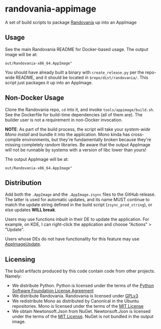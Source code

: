 # randovania-appimage

A set of build scripts to package [Randovania](https://github.com/randovania/randovania) up into an AppImage

## Usage

See the main Randovania README for Docker-based usage. The output image will be at:

```
out/Randovania-x86_64.AppImage"
```

You should have already built a binary with `create_release.py` per the repo-wide README, and it should be located in `$repo/dist/randovania/`. This script just packages it up into an AppImage.

## Non-Docker Usage

Clone the Randovania repo, `cd` into it, and invoke `tools/appimage/build.sh`. See the Dockerfile for build-time dependencies (all of them are). The builder user is not a requirement in non-Docker invocation.

**NOTE**: As part of the build process, the script will take your *system-wide Mono install* and bundle it into the application. Mono kinda has cross-compile environments, but they're fundamentally broken because they're missing completely random libraries. Be aware that the output AppImage will not be runnable by systems with a version of libc lower than yours!

The output AppImage will be at:

```
out/Randovania-x86_64.AppImage"
```

## Distribution

Add both the `.AppImage` and the `.AppImage.zsync` files to the GitHub release. The latter is used for automatic updates, and its name MUST continue to match the update string defined in the build script (`zsync_prod_string`), or else updates **WILL break**.

Users may use functions inbuilt in their DE to update the application. For example, on KDE, I can right-click the application and choose "Actions" > "Update".

Users whose DEs do not have functionality for this feature may use [AppImageUpdate](https://github.com/AppImage/AppImageUpdate).

## Licensing

The build artifacts produced by this code contain code from other projects. Namely:

* We distribute Python. Python is licensed under the terms of the [Python Software Foundation License Agreement](https://docs.python.org/3/license.html#psf-license)
* We distribute Randovania. Randovania is licensed under [GPLv3](https://github.com/randovania/randovania/blob/main/LICENSE)
* We redistribute Mono as distributed by Canonical in the Ubuntu repositories. Mono is licensed under the terms of the [MIT License](https://github.com/mono/mono/blob/main/LICENSE)
* We obtain Newtonsoft.Json from NuGet. Newtonsoft.Json is licensed under the terms of the [MIT License](https://github.com/JamesNK/Newtonsoft.Json/blob/master/LICENSE.md). NuGet is not bundled in the output image.
